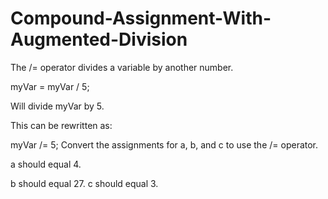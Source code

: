# Compound-Assignment-With-Augmented-Division

The /= operator divides a variable by another number.

myVar = myVar / 5;

Will divide myVar by 5. 

This can be rewritten as:

myVar /= 5;
Convert the assignments for a, b, and c to use the /= operator.

a should equal 4.

b should equal 27.
c should equal 3.

